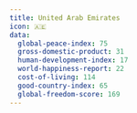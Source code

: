 ```yaml
---
title: United Arab Emirates
icon: 🇦🇪
data:
  global-peace-index: 75
  gross-domestic-product: 31
  human-development-index: 17
  world-happiness-report: 22
  cost-of-living: 114
  good-country-index: 65
  global-freedom-score: 169
---
```


